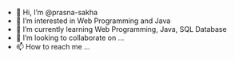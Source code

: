 - 👋 Hi, I’m @prasna-sakha
- 👀 I’m interested in Web Programming and Java
- 🌱 I’m currently learning Web Programming, Java, SQL Database
- 💞️ I’m looking to collaborate on ...
- 📫 How to reach me ...

<!---
prasna-sakha/prasna-sakha is a ✨ special ✨ repository because its `README.md` (this file) appears on your GitHub profile.
You can click the Preview link to take a look at your changes.
--->
